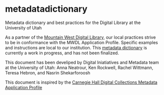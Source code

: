 # metadatadictionary
Metadata dictionary and best practices for the Digital Library at the University of Utah

As a partner of the [Mountain West Digital Library](https://mwdl.org/), our local practices strive to be in conformance with the MWDL Application Profile. Specific examples and instructions are local to our institution. This [metadata dictionary](https://github.com/marriott-library/metadatadictionary/blob/master/fields.md) is currently a work in progress, and has not been finalized.

This document has been develiped by Digital Iniatiatives and Metadata team at the University of Utah: Anna Neatrour, Ken Rockwell, Rachel Wittmann, Teresa Hebron, and Nasrin Shekarforoosh

This document is inspired by the [Carnegie Hall Digital Collections Metadata Application Profile](https://carnegiehall.github.io/digitalcolls-metadataprofile/)
